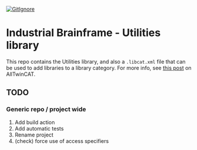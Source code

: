 [![GitIgnore](../../actions/workflows/GitIgnore.yml/badge.svg)](../../actions/workflows/GitIgnore.yml)

# Industrial Brainframe - Utilities library

This repo contains the Utilities library, and also a `.libcat.xml` file that can be used to add libraries to a library category. For more info, see [this post](https://alltwincat.com/2018/08/16/library-categories/) on AllTwinCAT.

## TODO

### Generic repo / project wide

1. Add build action
1. Add automatic tests
1. Rename project
1. (check) force use of access specifiers
